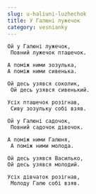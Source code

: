 ```yaml
---
slug: u-haliuni-luzhechok
title: У Галюні лужечок
category: vesnianky
---
```

```
Ой у Галюні лужечок,
 Повний лужечок пташечок.
```

```
А поміж ними зозулька, 
А поміж ними сивенька.
```

```
Ой десь узявся соколик,
 Ой десь узявся сивенький.
```

```
Усіх пташечок розігнав,
 Сиву зозульку собі взяв.
```

```
Ой у Галюні садочок,
 Повний садочок дівочок.
```

```
А поміж ними Галюня,
 А поміж ними молода.
```

```
Ой десь узявся Василько, 
Ой десь узявся молодий.
```

```
Усіх дівчаток розігнав,
 Молоду Галю собі взяв.
```
